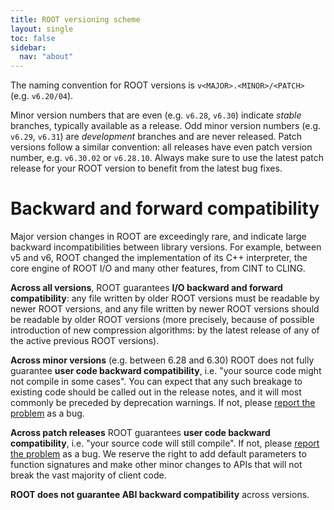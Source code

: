 ```yaml
---
title: ROOT versioning scheme 
layout: single
toc: false
sidebar:
  nav: "about"
---
```


The naming convention for ROOT versions is `v<MAJOR>.<MINOR>/<PATCH>` (e.g. `v6.20/04`).

Minor version numbers that are even (e.g. `v6.28`, `v6.30`) indicate *stable* branches, typically available as a release. Odd minor version numbers (e.g. `v6.29`, `v6.31`) are *development* branches and are never released. Patch versions follow a similar convention: all releases have even patch version number, e.g. `v6.30.02` or `v6.28.10`. Always make sure to use the latest patch release for your ROOT version to benefit from the latest bug fixes.

# Backward and forward compatibility

Major version changes in ROOT are exceedingly rare, and indicate large backward incompatibilities between library versions. For example, between v5 and v6, ROOT changed the implementation of its C++ interpreter, the core engine of ROOT I/O and many other features, from CINT to CLING.

**Across all versions**, ROOT guarantees **I/O backward and forward compatibility**: any file written by older ROOT versions must be readable by newer ROOT versions, and any file written by newer ROOT versions should be readable by older ROOT versions (more precisely, because of possible introduction of new compression algorithms: by the latest release of any of the active previous ROOT versions).

**Across minor versions** (e.g. between 6.28 and 6.30) ROOT does not fully guarantee **user code backward compatibility**, i.e. "your source code might not compile in some cases". You can expect that any such breakage to existing code should be called out in the release notes, and it will most commonly be preceded by deprecation warnings. If not, please [report the problem](https://github.com/root-project/root/issues/new/choose) as a bug.

**Across patch releases** ROOT guarantees **user code backward compatibility**, i.e. "your source code will still compile". If not, please [report the problem](https://github.com/root-project/root/issues/new/choose) as a bug. We reserve the right to add default parameters to function signatures and make other minor changes to APIs that will not break the vast majority of client code.

**ROOT does not guarantee ABI backward compatibility** across versions.
